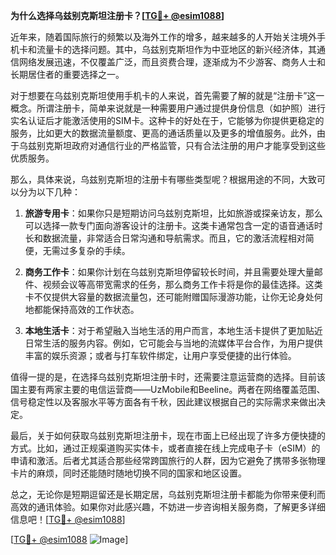 **为什么选择乌兹别克斯坦注册卡？[[TG💪+ @esim1088](https://t.me/s/esim1088)]**

近年来，随着国际旅行的频繁以及海外工作的增多，越来越多的人开始关注境外手机卡和流量卡的选择问题。其中，乌兹别克斯坦作为中亚地区的新兴经济体，其通信网络发展迅速，不仅覆盖广泛，而且资费合理，逐渐成为不少游客、商务人士和长期居住者的重要选择之一。

对于想要在乌兹别克斯坦使用手机卡的人来说，首先需要了解的就是“注册卡”这一概念。所谓注册卡，简单来说就是一种需要用户通过提供身份信息（如护照）进行实名认证后才能激活使用的SIM卡。这种卡的好处在于，它能够为你提供更稳定的服务，比如更大的数据流量额度、更高的通话质量以及更多的增值服务。此外，由于乌兹别克斯坦政府对通信行业的严格监管，只有合法注册的用户才能享受到这些优质服务。

那么，具体来说，乌兹别克斯坦的注册卡有哪些类型呢？根据用途的不同，大致可以分为以下几种：

1. **旅游专用卡**：如果你只是短期访问乌兹别克斯坦，比如旅游或探亲访友，那么可以选择一款专门面向游客设计的注册卡。这类卡通常包含一定的语音通话时长和数据流量，非常适合日常沟通和导航需求。而且，它的激活流程相对简便，无需过多复杂的手续。

2. **商务工作卡**：如果你计划在乌兹别克斯坦停留较长时间，并且需要处理大量邮件、视频会议等高带宽需求的任务，那么商务工作卡将是你的最佳选择。这类卡不仅提供大容量的数据流量包，还可能附赠国际漫游功能，让你无论身处何地都能保持高效的工作状态。

3. **本地生活卡**：对于希望融入当地生活的用户而言，本地生活卡提供了更加贴近日常生活的服务内容。例如，它可能会与当地的流媒体平台合作，为用户提供丰富的娱乐资源；或者与打车软件绑定，让用户享受便捷的出行体验。

值得一提的是，在选择乌兹别克斯坦注册卡时，还需要注意运营商的选择。目前该国主要有两家主要的电信运营商——UzMobile和Beeline。两者在网络覆盖范围、信号稳定性以及客服水平等方面各有千秋，因此建议根据自己的实际需求来做出决定。

最后，关于如何获取乌兹别克斯坦注册卡，现在市面上已经出现了许多方便快捷的方式。比如，通过正规渠道购买实体卡，或者直接在线上完成电子卡（eSIM）的申请和激活。后者尤其适合那些经常跨国旅行的人群，因为它避免了携带多张物理卡片的麻烦，同时还能随时随地切换不同的国家和地区设置。

总之，无论你是短期逗留还是长期定居，乌兹别克斯坦注册卡都能为你带来便利而高效的通讯体验。如果你对此感兴趣，不妨进一步咨询相关服务商，了解更多详细信息吧！[[TG💪+ @esim1088](https://t.me/s/esim1088)]

[[TG💪+ @esim1088](https://t.me/s/esim1088) ![Image](https://i.postimg.cc/4NQfJmqS/Snipaste-2025-05-13-00-14-12.png)]
